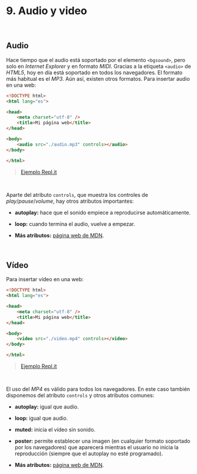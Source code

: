 # 9. Audio y video

&nbsp;

## Audio

Hace tiempo que el audio está soportado por el elemento `<bgsound>`, pero solo en *Internet Explorer* y en formato *MIDI*. Gracias a la etiqueta `<audio>` de *HTML5*, hoy en día está soportado en todos los navegadores. El formato más habitual es el *MP3*. Aún así, existen otros formatos. Para insertar audio en una web:

```html
<!DOCTYPE html>
<html lang="es">

<head>
    <meta charset="utf-8" />
    <title>Mi página web</title>
</head>

<body>
    <audio src="./audio.mp3" controls></audio>     
</body>

</html>
```
>[Ejemplo Repl.it](https://replit.com/@DavidLosas/Etiqueta-lessaudiogreater)

&nbsp;

Aparte del atributo `controls`, que muestra los controles de *play*/*pause*/*volume*, hay otros atributos importantes:

-   **autoplay:** hace que el sonido empiece a reproducirse automáticamente.

-   **loop:** cuando termina el audio, vuelve a empezar.

-   **Más atributos:** [página web de MDN](https://developer.mozilla.org/en-US/docs/Web/HTML/Element/audio).

&nbsp;

## Vídeo

Para insertar vídeo en una web:

```html
<!DOCTYPE html>
<html lang="es">

<head>
    <meta charset="utf-8" />
    <title>Mi página web</title>
</head>

<body>        
    <video src="./video.mp4" controls></video>
</body>

</html>
```
>[Ejemplo Repl.it](https://replit.com/@DavidLosas/Etiqueta-lessvideogreater#index.html)

&nbsp;

El uso del *MP4* es válido para todos los navegadores. En este caso también disponemos del atributo `controls` y otros atributos comunes:

-   **autoplay:** igual que audio.

-   **loop:** igual que audio.

-   **muted:** inicia el vídeo sin sonido.

-   **poster:** permite establecer una imagen (en cualquier formato soportado por los navegadores) que aparecerá mientras el usuario no inicia la reproducción (siempre que el autoplay no esté programado).

-   **Más atributos:** [página web de MDN](https://developer.mozilla.org/en-US/docs/Web/HTML/Element/video).